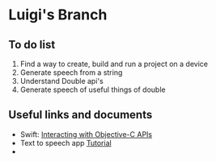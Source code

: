 # Luigi's Branch
## To do list
1. Find a way to create, build and run a project on a device
2. Generate speech from a string
3. Understand Double api's
4. Generate speech of useful things of double


## Useful links and documents
* Swift: [Interacting with Objective-C APIs](https://developer.apple.com/library/content/documentation/Swift/Conceptual/BuildingCocoaApps/InteractingWithObjective-CAPIs.html#//apple_ref/doc/uid/TP40014216-CH4-ID35)
* Text to speech app [Tutorial](https://www.appcoda.com/text-to-speech-ios-tutorial/)
* 
